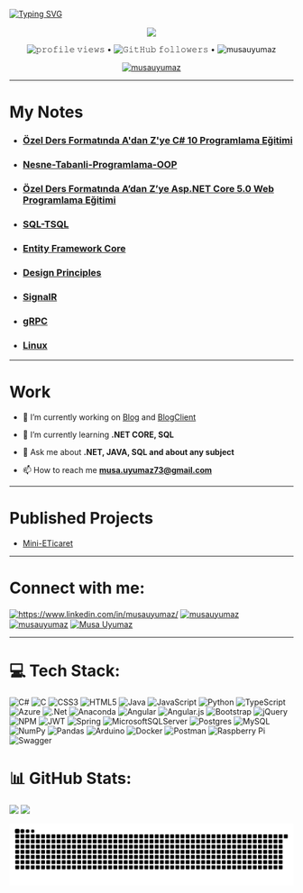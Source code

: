 <a href="https://git.io/typing-svg"><img src="https://readme-typing-svg.herokuapp.com?font=Fira+Code&weight=700&size=80&duration=3500&pause=500&color=32CD32&center=true&vCenter=true&multiline=true&width=2250&height=300&lines=Hi+I'm+MUSA+UYUMAZ;A+Passionate+Backend+Developer+From+TURKEY" alt="Typing SVG" /></a>

<p align="center">
<img align="center" src="https://thumbs.gfycat.com/AdmirableBrownAmmonite-size_restricted.gif" />
</p>

<p align="center">
  <img src= "https://gpvc.arturio.dev/musauyumaz" alt="𝚙𝚛𝚘𝚏𝚒𝚕𝚎 𝚟𝚒𝚎𝚠𝚜"> •  
  <img alt="𝙶𝚒𝚝𝙷𝚞𝚋 𝚏𝚘𝚕𝚕𝚘𝚠𝚎𝚛𝚜" src="https://img.shields.io/github/followers/musauyumaz?label=Followers&style=social"> •   
  <img src="https://img.shields.io/github/stars/musauyumaz?label=Stars" alt="musauyumaz">
</p>

<p align="center"> <a href="https://github.com/ryo-ma/github-profile-trophy"><img src="https://github-profile-trophy.vercel.app/?username=musauyumaz" alt="musauyumaz" /></a> </p>

***
# My Notes
- ### [Özel Ders Formatında A'dan Z'ye C# 10 Programlama Eğitimi](https://github.com/musauyumaz/CSharp_10_Programlama_Egitimi/blob/main/README.md)
- ### [Nesne-Tabanli-Programlama-OOP](https://github.com/musauyumaz/Nesne-Tabanli-Programlama-OOP/blob/main/Readme.md)
- ### [Özel Ders Formatında A’dan Z’ye Asp.NET Core 5.0 Web Programlama Eğitimi](https://github.com/musauyumaz/Asp.NET-Core-5.0-Web/blob/main/README.md)
- ### [SQL-TSQL](https://github.com/musauyumaz/SQL/blob/main/SQL%20Server%20ve%20T-SQL%20E%C4%9Fitimleri/ReadMe.md)
- ### [Entity Framework Core](https://github.com/musauyumaz/EntityFrameworkCore/blob/main/README.md)
- ### [Design Principles](https://github.com/musauyumaz/DesignPrinciples/blob/main/README.md)
- ### [SignalR](https://github.com/musauyumaz/SignalR/blob/main/SignalR%20%C4%B0le%20Run%20Time%20Uygulama/ReadMe.md)
- ### [gRPC](https://github.com/musauyumaz/gRPC/blob/main/gRPC%20K%C3%BCt%C3%BCphanesi/ReadMe.md)
- ### [Linux](https://github.com/musauyumaz/BashScripting/blob/main/README.md)
***

# Work
- 🔭 I’m currently working on [Blog](https://github.com/musauyumaz/Blog) and [BlogClient](https://github.com/musauyumaz/BlogClient)

- 🌱 I’m currently learning **.NET CORE, SQL**

- 💬 Ask me about **.NET, JAVA, SQL and about any subject**

- 📫 How to reach me **musa.uyumaz73@gmail.com**

***
# Published Projects
- <a href ="https://minieticaret26.azurewebsites.net/">Mini-ETicaret</a>
***

# Connect with me:
<p align="left">
<a href="https://linkedin.com/in/https://www.linkedin.com/in/musauyumaz/" target="blank"><img align="center" src="https://raw.githubusercontent.com/rahuldkjain/github-profile-readme-generator/master/src/images/icons/Social/linked-in-alt.svg" alt="https://www.linkedin.com/in/musauyumaz/" height="30" width="40" /></a>
<a href="https://stackoverflow.com/users/18230594/musa-uyumaz" target="blank"><img align="center" src="https://upload.wikimedia.org/wikipedia/commons/thumb/e/ef/Stack_Overflow_icon.svg/768px-Stack_Overflow_icon.svg.png" alt="musauyumaz" height="45" width="45" /></a>
<a href="https://www.instagram.com/musa.uyumaz26/" target="blank"><img align="center" src="https://upload.wikimedia.org/wikipedia/commons/thumb/e/e7/Instagram_logo_2016.svg/1200px-Instagram_logo_2016.svg.png" alt="musauyumaz" height="30" width="30" /></a>
<a href="https://discord.com/users/704744910422540318" target="blank"><img align="center" src="https://raw.githubusercontent.com/rahuldkjain/github-profile-readme-generator/master/src/images/icons/Social/discord.svg" alt="Musa Uyumaz" height="30" width="40" /></a>
</p>
</p>

***
# 💻 Tech Stack:
![C#](https://img.shields.io/badge/c%23-%23239120.svg?style=for-the-badge&logo=c-sharp&logoColor=white) 
![C](https://img.shields.io/badge/c-%2300599C.svg?style=for-the-badge&logo=c&logoColor=white) 
![CSS3](https://img.shields.io/badge/css3-%231572B6.svg?style=for-the-badge&logo=css3&logoColor=white) 
![HTML5](https://img.shields.io/badge/html5-%23E34F26.svg?style=for-the-badge&logo=html5&logoColor=white) 
![Java](https://img.shields.io/badge/java-%23ED8B00.svg?style=for-the-badge&logo=java&logoColor=white) 
![JavaScript](https://img.shields.io/badge/javascript-%23323330.svg?style=for-the-badge&logo=javascript&logoColor=%23F7DF1E) 
![Python](https://img.shields.io/badge/python-3670A0?style=for-the-badge&logo=python&logoColor=ffdd54) 
![TypeScript](https://img.shields.io/badge/typescript-%23007ACC.svg?style=for-the-badge&logo=typescript&logoColor=white) 
![Azure](https://img.shields.io/badge/azure-%230072C6.svg?style=for-the-badge&logo=azure-devops&logoColor=white) 
![.Net](https://img.shields.io/badge/.NET-5C2D91?style=for-the-badge&logo=.net&logoColor=white) 
![Anaconda](https://img.shields.io/badge/Anaconda-%2344A833.svg?style=for-the-badge&logo=anaconda&logoColor=white) 
![Angular](https://img.shields.io/badge/angular-%23DD0031.svg?style=for-the-badge&logo=angular&logoColor=white) 
![Angular.js](https://img.shields.io/badge/angular.js-%23E23237.svg?style=for-the-badge&logo=angularjs&logoColor=white) 
![Bootstrap](https://img.shields.io/badge/bootstrap-%23563D7C.svg?style=for-the-badge&logo=bootstrap&logoColor=white) 
![jQuery](https://img.shields.io/badge/jquery-%230769AD.svg?style=for-the-badge&logo=jquery&logoColor=white) 
![NPM](https://img.shields.io/badge/NPM-%23000000.svg?style=for-the-badge&logo=npm&logoColor=white) 
![JWT](https://img.shields.io/badge/JWT-black?style=for-the-badge&logo=JSON%20web%20tokens) 
![Spring](https://img.shields.io/badge/spring-%236DB33F.svg?style=for-the-badge&logo=spring&logoColor=white) 
![MicrosoftSQLServer](https://img.shields.io/badge/Microsoft%20SQL%20Sever-CC2927?style=for-the-badge&logo=microsoft%20sql%20server&logoColor=white) 
![Postgres](https://img.shields.io/badge/postgres-%23316192.svg?style=for-the-badge&logo=postgresql&logoColor=white) 
![MySQL](https://img.shields.io/badge/mysql-%2300f.svg?style=for-the-badge&logo=mysql&logoColor=white) 
![NumPy](https://img.shields.io/badge/numpy-%23013243.svg?style=for-the-badge&logo=numpy&logoColor=white) 
![Pandas](https://img.shields.io/badge/pandas-%23150458.svg?style=for-the-badge&logo=pandas&logoColor=white) 
![Arduino](https://img.shields.io/badge/-Arduino-00979D?style=for-the-badge&logo=Arduino&logoColor=white) 
![Docker](https://img.shields.io/badge/docker-%230db7ed.svg?style=for-the-badge&logo=docker&logoColor=white) 
![Postman](https://img.shields.io/badge/Postman-FF6C37?style=for-the-badge&logo=postman&logoColor=white) 
![Raspberry Pi](https://img.shields.io/badge/-RaspberryPi-C51A4A?style=for-the-badge&logo=Raspberry-Pi) 
![Swagger](https://img.shields.io/badge/-Swagger-%23Clojure?style=for-the-badge&logo=swagger&logoColor=white)

# 📊 GitHub Stats:
<div align="left">
<img src="https://github-readme-stats.vercel.app/api?username=musauyumaz&theme=tokyonight&hide_border=true&include_all_commits=true&count_private=true" style="width:400px">
<img src="https://github-readme-streak-stats.herokuapp.com/?user=musauyumaz&theme=tokyonight&hide_border=true" style="width:400px">
</div>

![snake gif](https://github.com/musauyumaz/musauyumaz/blob/output/github-contribution-grid-snake-dark.svg)
